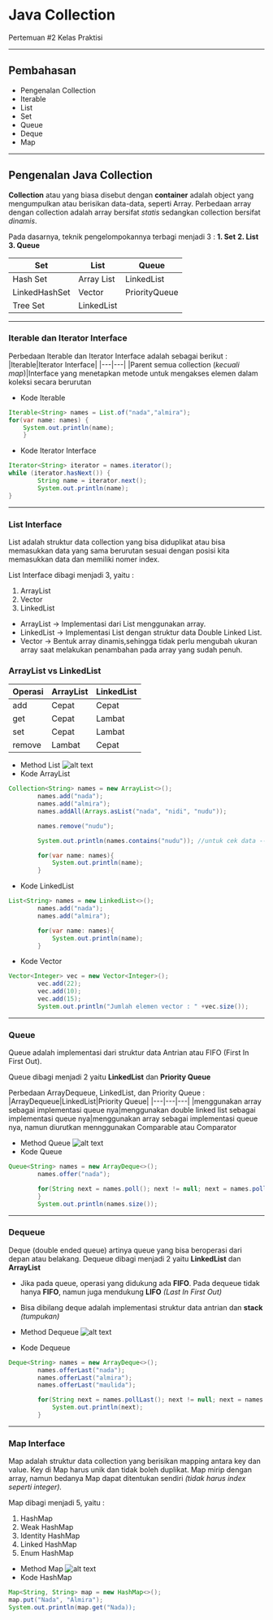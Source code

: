 # Java Collection

Pertemuan #2 Kelas Praktisi

---

## Pembahasan

- Pengenalan Collection
- Iterable
- List
- Set
- Queue
- Deque
- Map

---

## Pengenalan Java Collection

**Collection** atau yang biasa disebut dengan **container** adalah object yang mengumpulkan atau berisikan data-data, seperti Array. Perbedaan array dengan collection adalah array bersifat _statis_ sedangkan collection bersifat _dinamis_.

Pada dasarnya, teknik pengelompokannya terbagi menjadi 3 :
**1. Set**
**2. List**
**3. Queue**

| Set           | List       | Queue         |
| ------------- | ---------- | ------------- |
| Hash Set      | Array List | LinkedList    |
| LinkedHashSet | Vector     | PriorityQueue |
| Tree Set      | LinkedList |

---

### Iterable dan Iterator Interface

Perbedaan Iterable dan Iterator Interface adalah sebagai berikut :
|Iterable|Iterator Interface|
|---|---|
|Parent semua collection (_kecuali map_)|Interface yang menetapkan metode untuk mengakses elemen dalam koleksi secara berurutan

- Kode Iterable

```java
Iterable<String> names = List.of("nada","almira");
for(var name: names) {
    System.out.println(name);
    }
```

- Kode Iterator Interface

```java
Iterator<String> iterator = names.iterator();
while (iterator.hasNext()) {
        String name = iterator.next();
        System.out.println(name);
}
```

---

### List Interface

List adalah struktur data collection yang bisa diduplikat atau bisa memasukkan data yang sama berurutan sesuai dengan posisi kita memasukkan data dan memiliki nomer index.

List Interface dibagi menjadi 3, yaitu :

1. ArrayList
2. Vector
3. LinkedList

- ArrayList -> Implementasi dari List menggunakan array.
- LinkedList -> Implementasi List dengan struktur data Double Linked List.
- Vector -> Bentuk array dinamis,sehingga tidak perlu mengubah ukuran array saat melakukan penambahan pada array yang sudah penuh.

### ArrayList vs LinkedList
|Operasi|ArrayList|LinkedList|
|---|---|---|
|add|Cepat|Cepat|
|get|Cepat|Lambat|
|set|Cepat|Lambat|
|remove|Lambat|Cepat|

- Method List
![alt text](image-4.png)
- Kode ArrayList
```java
Collection<String> names = new ArrayList<>();
        names.add("nada");
        names.add("almira");
        names.addAll(Arrays.asList("nada", "nidi", "nudu"));

        names.remove("nudu");

        System.out.println(names.contains("nudu")); //untuk cek data -- true or false

        for(var name: names){
            System.out.println(name);
        }
```
- Kode LinkedList
```java
List<String> names = new LinkedList<>();
        names.add("nada");
        names.add("almira");

        for(var name: names){
            System.out.println(name);
        }
```
- Kode Vector
```java
Vector<Integer> vec = new Vector<Integer>();
        vec.add(22);
        vec.add(10);
        vec.add(15);
        System.out.println("Jumlah elemen vector : " +vec.size());
```
---
### Queue
Queue adalah implementasi dari struktur data Antrian atau FIFO (First In First Out).

Queue dibagi menjadi 2 yaitu **LinkedList** dan **Priority Queue**

Perbedaan ArrayDequeue, LinkedList, dan Priority Queue :
|ArrayDequeue|LinkedList|Priority Queue|
|---|---|---|
|menggunakan array sebagai implementasi queue nya|menggunakan double linked list sebagai implementasi queue nya|menggunakan array sebagai implementasi queue nya, namun diurutkan mennggunakan Comparable atau Comparator

- Method Queue
  ![alt text](image-3.png)
- Kode Queue
```java
Queue<String> names = new ArrayDeque<>();
        names.offer("nada");

        for(String next = names.poll(); next != null; next = names.poll()) {
        }
        System.out.println(names.size());
```
---
### Dequeue
Deque (double ended queue) artinya queue yang bisa beroperasi dari depan atau belakang.
Dequeue dibagi menjadi 2 yaitu **LinkedList** dan **ArrayList**

- Jika pada queue, operasi yang didukung ada **FIFO**. Pada dequeue tidak hanya **FIFO**, namun juga mendukung **LIFO** *(Last In First Out)*
- Bisa dibilang deque adalah implementasi struktur data antrian dan **stack** *(tumpukan)*

- Method Dequeue
  ![alt text](image-2.png)
- Kode Dequeue
```java
Deque<String> names = new ArrayDeque<>();
        names.offerLast("nada");
        names.offerLast("almira");
        names.offerLast("maulida");

        for(String next = names.pollLast(); next != null; next = names.pollLast()){
            System.out.println(next);
        }
```
---
### Map Interface
Map adalah struktur data collection yang berisikan mapping antara key dan value. Key di Map harus unik dan tidak boleh duplikat. Map mirip dengan array, namun bedanya Map dapat ditentukan sendiri *(tidak harus index seperti integer).*

Map dibagi menjadi 5, yaitu :
1. HashMap
2. Weak HashMap
3. Identity HashMap
4. Linked HashMap
5. Enum HashMap

- Method Map
![alt text](image-1.png)
- Kode HashMap
```java
Map<String, String> map = new HashMap<>();
map.put("Nada", "Almira");
System.out.println(map.get("Nada));
```